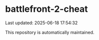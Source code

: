 # battlefront-2-cheat

Last updated: 2025-06-18 17:54:32

This repository is automatically maintained.
